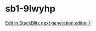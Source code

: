 # sb1-9lwyhp

[Edit in StackBlitz next generation editor ⚡️](https://stackblitz.com/~/github.com/victorgreca/sb1-9lwyhp)